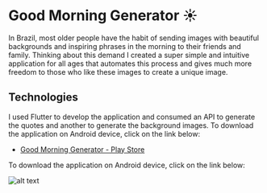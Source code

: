 # Good Morning Generator ☀️

In Brazil, most older people have the habit of sending images with beautiful backgrounds and inspiring phrases in the morning to their friends and family.
Thinking about this demand I created a super simple and intuitive application for all ages that automates this process and gives much more freedom to those who like these images to create a unique image.

## Technologies 

I used Flutter to develop the application and consumed an API to generate the quotes and another to generate the background images.
To download the application on Android device, click on the link below:

- [Good Morning Generator - Play Store](https://google.com)

To download the application on Android device, click on the link below:

![alt text](https://i.ibb.co/Sv22Zdy/Whats-App-Image-2022-03-08-at-12-48-06-6.jpg)
